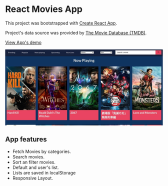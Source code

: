 # React Movies App

This project was bootstrapped with [Create React App](https://github.com/facebook/create-react-app).

Project's data source was provided by [The Movie Database (TMDB)](https://developers.themoviedb.org/).

[View App's demo](https://jleonardo007.github.io/movies-app/#/)

![App Image](home.jpg)

## App features

- Fetch Movies by categories.
- Search movies.
- Sort an filter movies.
- Default and user's list.
- Lists are saved in localStorage
- Responsive Layout.
